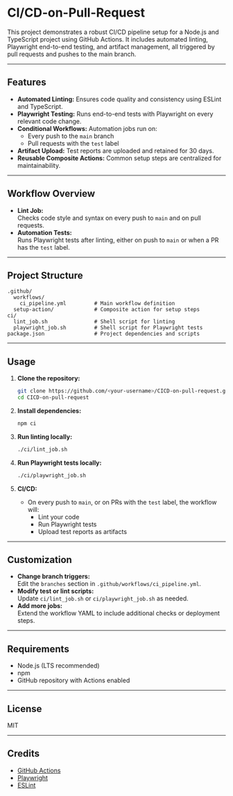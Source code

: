 # CI/CD-on-Pull-Request

This project demonstrates a robust CI/CD pipeline setup for a Node.js and TypeScript project using GitHub Actions. It includes automated linting, Playwright end-to-end testing, and artifact management, all triggered by pull requests and pushes to the main branch.

---

## Features

- **Automated Linting:** Ensures code quality and consistency using ESLint and TypeScript.
- **Playwright Testing:** Runs end-to-end tests with Playwright on every relevant code change.
- **Conditional Workflows:** Automation jobs run on:
  - Every push to the `main` branch
  - Pull requests with the `test` label
- **Artifact Upload:** Test reports are uploaded and retained for 30 days.
- **Reusable Composite Actions:** Common setup steps are centralized for maintainability.

---

## Workflow Overview

- **Lint Job:**  
  Checks code style and syntax on every push to `main` and on pull requests.
- **Automation Tests:**  
  Runs Playwright tests after linting, either on push to `main` or when a PR has the `test` label.

---

## Project Structure

```
.github/
  workflows/
    ci_pipeline.yml         # Main workflow definition
  setup-action/             # Composite action for setup steps
ci/
  lint_job.sh               # Shell script for linting
  playwright_job.sh         # Shell script for Playwright tests
package.json                # Project dependencies and scripts
```

---

## Usage

1. **Clone the repository:**

   ```sh
   git clone https://github.com/<your-username>/CICD-on-pull-request.git
   cd CICD-on-pull-request
   ```

2. **Install dependencies:**

   ```sh
   npm ci
   ```

3. **Run linting locally:**

   ```sh
   ./ci/lint_job.sh
   ```

4. **Run Playwright tests locally:**

   ```sh
   ./ci/playwright_job.sh
   ```

5. **CI/CD:**
   - On every push to `main`, or on PRs with the `test` label, the workflow will:
     - Lint your code
     - Run Playwright tests
     - Upload test reports as artifacts

---

## Customization

- **Change branch triggers:**  
  Edit the `branches` section in `.github/workflows/ci_pipeline.yml`.
- **Modify test or lint scripts:**  
  Update `ci/lint_job.sh` or `ci/playwright_job.sh` as needed.
- **Add more jobs:**  
  Extend the workflow YAML to include additional checks or deployment steps.

---

## Requirements

- Node.js (LTS recommended)
- npm
- GitHub repository with Actions enabled

---

## License

MIT

---

## Credits

- [GitHub Actions](https://github.com/features/actions)
- [Playwright](https://playwright.dev/)
- [ESLint](https://eslint.org/)
